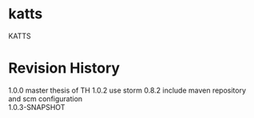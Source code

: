 katts
=====

KATTS

Revision History
================
1.0.0             master thesis of TH 
1.0.2             use storm 0.8.2
                  include maven repository and scm configuration  
1.0.3-SNAPSHOT     
